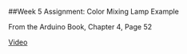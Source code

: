##Week 5 Assignment: Color Mixing Lamp Example

From the Arduino Book, Chapter 4, Page 52

[Video](https://vimeo.com/204895551)